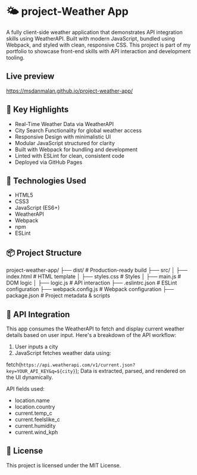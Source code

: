 # 🌤️ project-Weather App
A fully client-side weather application that demonstrates API integration skills using WeatherAPI. Built with modern JavaScript, bundled using Webpack, and styled with clean, responsive CSS. This project is part of my portfolio to showcase front-end skills with API interaction and development tooling.

## Live preview
https://msdanmalan.github.io/project-weather-app/

## 🎯 Key Highlights
- Real-Time Weather Data via WeatherAPI
- City Search Functionality for global weather access
- Responsive Design with minimalistic UI
- Modular JavaScript structured for clarity
- Built with Webpack for bundling and development
- Linted with ESLint for clean, consistent code
- Deployed via GitHub Pages

## 🔧 Technologies Used
- HTML5
- CSS3
- JavaScript (ES6+)
- WeatherAPI
- Webpack
- npm
- ESLint

## 📦 Project Structure
project-weather-app/
├── dist/                 # Production-ready build
├── src/
│   ├── index.html        # HTML template
│   ├── styles.css        # Styles
│   ├── main.js           # DOM logic
│   ├── logic.js          # API interaction
├── .eslintrc.json        # ESLint configuration
├── webpack.config.js     # Webpack configuration
├── package.json          # Project metadata & scripts

## 🔌 API Integration
This app consumes the WeatherAPI to fetch and display current weather details based on user input. Here's a breakdown of the API workflow:

1. User inputs a city
2. JavaScript fetches weather data using:

fetch(`https://api.weatherapi.com/v1/current.json?key=YOUR_API_KEY&q=${city}`);
Data is extracted, parsed, and rendered on the UI dynamically.

API fields used:
- location.name
- location.country
- current.temp_c
- current.feelslike_c
- current.humidity
- current.wind_kph

## 📖 License
This project is licensed under the MIT License.